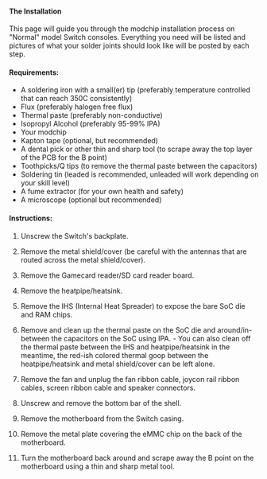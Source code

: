 #### The Installation

This page will guide you through the modchip installation process on "Normal" model Switch consoles. Everything you need will be listed and pictures of what your solder joints should look like will be posted by each step.

#### Requirements:

- A soldering iron with a small(er) tip (preferably temperature controlled that can reach 350C consistently)
- Flux (preferably halogen free flux)
- Thermal paste (preferably non-conductive)
- Isopropyl Alcohol (preferably 95-99% IPA)
- Your modchip
- Kapton tape (optional, but recommended)
- A dental pick or other thin and sharp tool (to scrape away the top layer of the PCB for the B point)
- Toothpicks/Q tips (to remove the thermal paste between the capacitors)
- Soldering tin (leaded is recommended, unleaded will work depending on your skill level)
- A fume extractor (for your own health and safety)
- A microscope (optional but recommended)

#### Instructions:

1. Unscrew the Switch's backplate.

2. Remove the metal shield/cover (be careful with the antennas that are routed across the metal shield/cover).

3. Remove the Gamecard reader/SD card reader board.

4. Remove the heatpipe/heatsink.

5. Remove the IHS (Internal Heat Spreader) to expose the bare SoC die and RAM chips.

6. Remove and clean up the thermal paste on the SoC die and around/in-between the capacitors on the SoC using IPA.
       - You can also clean off the thermal paste between the IHS and heatpipe/heatsink in the meantime, the red-ish colored thermal goop between the heatpipe/heatsink and metal shield/cover can be left alone.

7. Remove the fan and unplug the fan ribbon cable, joycon rail ribbon cables, screen ribbon cable and speaker connectors.

8. Unscrew and remove the bottom bar of the shell.

9. Remove the motherboard from the Switch casing.

10. Remove the metal plate covering the eMMC chip on the back of the motherboard.

11. Turn the motherboard back around and scrape away the B point on the motherboard using a thin and sharp metal tool.
